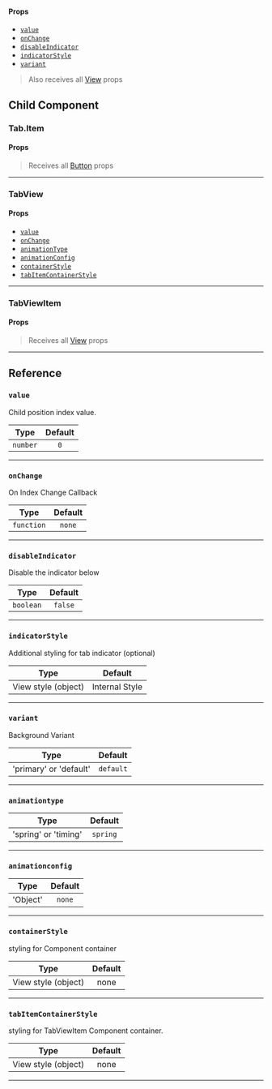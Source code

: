 #### Props

- [`value`](#value)
- [`onChange`](#onchange)
- [`disableIndicator`](#disableindicator)
- [`indicatorStyle`](#indicatorstyle)
- [`variant`](#variant)

> Also receives all [View](https://reactnative.dev/docs/view#props) props

## Child Component

### Tab.Item

#### Props

> Receives all [Button](https://reactnativeelements.com/docs/button#props) props

---

### TabView

#### Props

- [`value`](#value)
- [`onChange`](#onchange)
- [`animationType`](#animationtype)
- [`animationConfig`](#animationconfig)
- [`containerStyle`](#containerStyle)
- [`tabItemContainerStyle`](#tabItemContainerStyle)

---

### TabViewItem

#### Props

> Receives all [View](https://reactnative.dev/docs/view#props) props

---

## Reference

### `value`

Child position index value.

|   Type   | Default |
| :------: | :-----: |
| `number` |   `0`   |

---

### `onChange`

On Index Change Callback

|    Type    | Default |
| :--------: | :-----: |
| `function` | `none`  |

---

### `disableIndicator`

Disable the indicator below

|   Type    | Default |
| :-------: | :-----: |
| `boolean` | `false` |

---

### `indicatorStyle`

Additional styling for tab indicator (optional)

|        Type         |    Default     |
| :-----------------: | :------------: |
| View style (object) | Internal Style |

---

### `variant`

Background Variant

|          Type          |  Default  |
| :--------------------: | :-------: |
| 'primary' or 'default' | `default` |

---

### `animationtype`

|         Type         | Default  |
| :------------------: | :------: |
| 'spring' or 'timing' | `spring` |

---

### `animationconfig`

|   Type   | Default |
| :------: | :-----: |
| 'Object' | `none`  |

---

### `containerStyle`

styling for Component container

|        Type         | Default |
| :-----------------: | :-----: |
| View style (object) |  none   |

---

### `tabItemContainerStyle`

styling for TabViewItem Component container.

|        Type         | Default |
| :-----------------: | :-----: |
| View style (object) |  none   |

---

